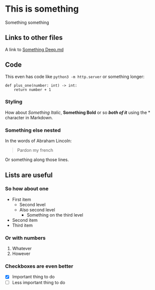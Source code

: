 # This is something

Something something

## Links to other files

A link to [Something Deep.md](/Top%20Level%201/Deep/Something%20Deep.md)

## Code

This even has code like `python3 -m http.server` or something longer:

```
def plus_one(number: int) -> int:
    return number + 1
```

### Styling

How about _Something Italic_, **Something Bold** or so **_both of it_** using the \* character in Markdown.

### Something else nested

In the words of Abraham Lincoln:

> Pardon my french

Or something along those lines.

## Lists are useful

### So how about one

- First item
    - Second level
    - Also second level
        - Something on the third level
- Second item
- Third item

### Or with numbers

1. Whatever
2. However

### Checkboxes are even better

- [x] Important thing to do
- [ ] Less important thing to do
